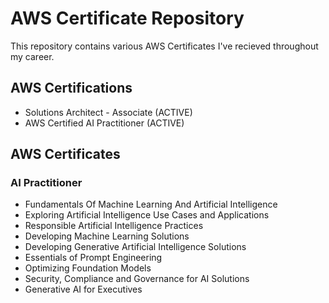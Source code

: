# AWS Certificate Repository
This repository contains various AWS Certificates I've recieved throughout my career. 

## AWS Certifications
- Solutions Architect - Associate (ACTIVE)
- AWS Certified AI Practitioner (ACTIVE)

## AWS Certificates 

### AI Practitioner
- Fundamentals Of Machine Learning And Artificial Intelligence
- Exploring Artificial Intelligence Use Cases and Applications
- Responsible Artificial Intelligence Practices
- Developing Machine Learning Solutions
- Developing Generative Artificial Intelligence Solutions
- Essentials of Prompt Engineering
- Optimizing Foundation Models
- Security, Compliance and Governance for AI Solutions
- Generative AI for Executives
